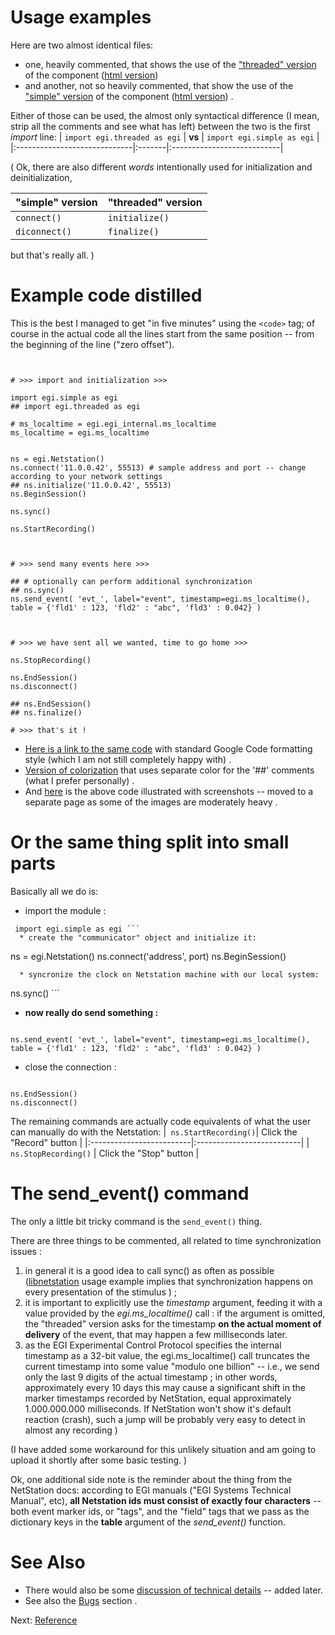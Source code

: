 

# Usage examples #

Here are two almost identical files:
  * one, heavily commented, that shows the use of the ["threaded" version](https://code.google.com/p/pynetstation/source/browse/example_multi.py) of the component ([html version](http://wiki.pynetstation.googlecode.com/hg/html/example_simple.py.html))
  * and another, not so heavily commented, that show the use of the ["simple" version](https://code.google.com/p/pynetstation/source/browse/example_simple.py) of the component ([html version](http://wiki.pynetstation.googlecode.com/hg/html/example_multi.py.html))
.

Either of those can be used, the almost only syntactical difference (I mean, strip all the comments and see what has left) between the two is the first _import_ line:
| `import egi.threaded as egi` | **vs** | `import egi.simple as egi` |
|:-----------------------------|:-------|:---------------------------|


( Ok, there are also different _words_ intentionally used for initialization and deinitialization,

| **"simple" version**    | **"threaded" version**  |
|:------------------------|:------------------------|
| `connect()`             | `initialize()`          |
| `diconnect()`           | `finalize()`            |


but that's really all. )



# Example code distilled #

This is the best I managed to get "in five minutes" using the `<code>` tag; of course in the actual code all the lines start from the same position -- from the beginning of the line ("zero offset").

```


# >>> import and initialization >>>

import egi.simple as egi
## import egi.threaded as egi

# ms_localtime = egi.egi_internal.ms_localtime
ms_localtime = egi.ms_localtime


ns = egi.Netstation()
ns.connect('11.0.0.42', 55513) # sample address and port -- change according to your network settings
## ns.initialize('11.0.0.42', 55513)
ns.BeginSession()

ns.sync()

ns.StartRecording()



# >>> send many events here >>>

## # optionally can perform additional synchronization
## ns.sync()
ns.send_event( 'evt_', label="event", timestamp=egi.ms_localtime(), table = {'fld1' : 123, 'fld2' : "abc", 'fld3' : 0.042} )



# >>> we have sent all we wanted, time to go home >>>

ns.StopRecording()

ns.EndSession()
ns.disconnect()

## ns.EndSession()
## ns.finalize()

# >>> that's it !
```

  * [Here is a link to the same code](https://code.google.com/p/pynetstation/source/browse/example_simple_distilled.py) with standard Google Code formatting style (which I am not still completely happy with) .
  * [Version of colorization](http://wiki.pynetstation.googlecode.com/hg/html/example_simple_distilled.py.html) that uses separate color for the '##' comments (what I prefer personally) .
  * And [here](ExampleIllustrated.md) is the above code illustrated with screenshots -- moved to a separate page as some of the images are moderately heavy .




# Or the same thing split into small parts #

Basically all we do is:
  * import the module :
```
 import egi.simple as egi ```
  * create the "communicator" object and initialize it:
```

ns = egi.Netstation()
ns.connect('address', port)
ns.BeginSession()
```
  * syncronize the clock on Netstation machine with our local system:
```
 ns.sync() ```
  * **now really do send something :**
```

ns.send_event( 'evt_', label="event", timestamp=egi.ms_localtime(), table = {'fld1' : 123, 'fld2' : "abc", 'fld3' : 0.042} )
```
  * close the connection :
```

ns.EndSession()
ns.disconnect()
```

The remaining commands are actually code equivalents of what the user can manually do with the Netstation:
|```
ns.StartRecording()```| Click the "Record" button |
|:-------------------------|:--------------------------|
|```
ns.StopRecording()``` | Click the "Stop" button   |


# The send\_event() command #

The only a little bit tricky command is the `send_event()` thing.

There are three things to be commented, all related to time synchronization issues :

  1. in general it is a good idea to call sync() as often as possible ([libnetstation](http://code.google.com/p/libnetstation/) usage example implies that synchronization happens on every presentation of the stimulus ) ;
  1. it is important to explicitly use the _timestamp_ argument, feeding it with a value provided by the _egi.ms\_localtime()_ call : if the argument is omitted, the "threaded" version asks for the timestamp **on the actual moment of delivery** of the event, that may happen a few milliseconds later.
  1. as the EGI Experimental Control Protocol specifies the internal timestamp as a 32-bit value, the egi.ms\_localtime() call truncates the current timestamp into some value "modulo one billion" -- i.e., we send only the last 9 digits of the actual timestamp ; in other words, approximately every 10 days this may cause a significant shift in the marker timestamps recorded by NetStation, equal approximately 1.000.000.000 milliseconds. If NetStation won't show it's default reaction (crash), such a jump will be probably very easy to detect in almost any recording )

(I have added some workaround for this unlikely situation and am going to upload it shortly after some basic testing. )


Ok, one additional side note is the reminder about the thing from the NetStation docs: according to EGI manuals ("EGI Systems Technical Manual", etc), **all Netstation ids must consist of exactly four characters** -- both event marker ids, or "tags", and the "field" tags that we pass as the dictionary keys in the **table** argument of the _send\_event()_ function.


# See Also #

  * There would also be some [discussion of technical details](TechnicalDetails.md) -- added later.
  * See also the [Bugs](Bugs.md) section .

Next: [Reference](Reference.md)